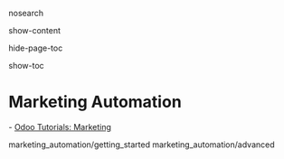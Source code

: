 nosearch  

show-content  

hide-page-toc  

show-toc  

# Marketing Automation

<div class="seealso">

\- [Odoo Tutorials: Marketing](https://www.odoo.com/slides/marketing-27)

</div>

<div class="toctree" titlesonly="">

marketing_automation/getting_started marketing_automation/advanced

</div>
